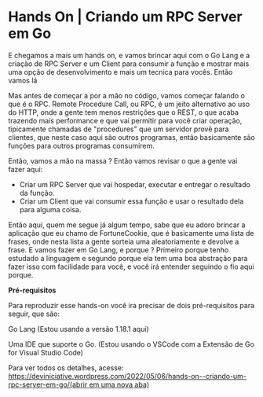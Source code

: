# Hands On | Criando um RPC Server em Go

E chegamos a mais um hands on, e vamos brincar aqui com o Go Lang e a criação de RPC Server e um Client para consumir a função e mostrar mais uma opção de desenvolvimento e mais um tecnica para vocês. Então vamos lá

Mas antes de começar a por a mão no código, vamos começar falando o que é o RPC. Remote Procedure Call, ou RPC, é um jeito alternativo ao uso do HTTP, onde a gente tem menos restrições que o REST, o que acaba trazendo mais performance e que vai permitir para você criar operação, tipicamente chamadas de "procedures" que um servidor provê para clientes, que neste caso aqui são outros programas, então basicamente são funções para outros programas consumirem.

Então, vamos a mão na massa ? Então vamos revisar o que a gente vai fazer aqui:

- Criar um RPC Server que vai hospedar, executar e entregar o resultado da função.
- Criar um Client que vai consumir essa função e usar o resultado dela para alguma coisa.

Então aqui, quem me segue já algum tempo, sabe que eu adoro brincar a aplicação que eu chamo de FortuneCookie, que é basicamente uma lista de frases, onde nesta lista a gente sorteia uma aleatoriamente e devolve a frase. E vamos fazer em Go Lang, e porque ? Primeiro porque tenho estudado a linguagem e segundo porque ela tem uma boa abstração para fazer isso com facilidade para você, e você irá entender seguindo o fio aqui porque.

**Pré-requisitos**

Para reproduzir esse hands-on você ira precisar de dois pré-requisitos para seguir, que são:

Go Lang (Estou usando a versão 1.18.1 aqui)

Uma IDE que suporte o Go. (Estou usando o VSCode com a Extensão de Go for Visual Studio Code)

Para ver todos os detalhes, acesse: [https://deviniciative.wordpress.com/2022/05/06/hands-on--criando-um-rpc-server-em-go/(abrir em uma nova aba)](https://deviniciative.wordpress.com/?p=2791)